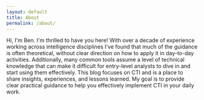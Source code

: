 ```yaml
---
layout: default
title: About
permalink: /about/
---
```


Hi, I'm Ben. I'm thrilled to have you here! With over a decade of experience working across intelligence disciplines I've found that much of the guidance is often theoretical, without clear direction on how to apply it in day-to-day activities. Additionally, many common tools assume a level of technical knowledge that can make it difficult for entry-level analysts to dive in and start using them effectively. This blog focuses on CTI and is a place to share insights, experiences, and lessons learned. My goal is to provide clear practical guidance to help you effectively implement CTI in your daily work.



[jekyll-organization]: https://github.com/jekyll

